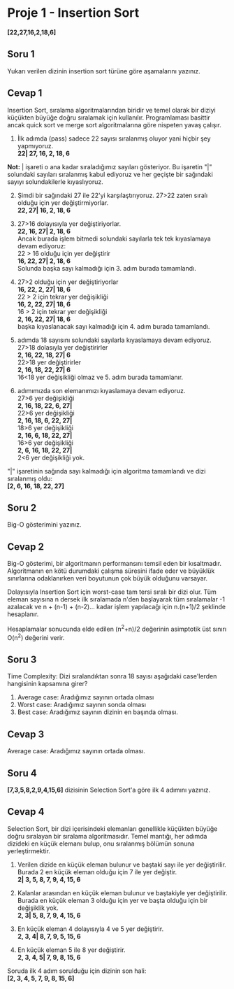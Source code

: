 # Proje 1 - Insertion Sort

**[22,27,16,2,18,6]**  

## Soru 1

Yukarı verilen dizinin insertion sort türüne göre aşamalarını yazınız.
## Cevap 1
Insertion Sort, sıralama algoritmalarından biridir ve temel olarak bir diziyi küçükten büyüğe doğru sıralamak için kullanılır. Programlaması basittir ancak quick sort ve merge sort algoritmalarına göre nispeten yavaş çalışır. 

 1. İlk adımda (pass) sadece 22 sayısı sıralanmış oluyor yani hiçbir şey yapmıyoruz.  
 **22|   27, 16, 2, 18, 6**  

**Not:** | işareti o ana kadar sıraladığımız sayıları gösteriyor. Bu işaretin "|" solundaki sayıları sıralanmış kabul ediyoruz ve her geçişte bir sağındaki sayıyı solundakilerle kıyaslıyoruz.

 2. Şimdi bir sağındaki 27 ile 22'yi karşılaştırıyoruz. 27>22 zaten sıralı olduğu için yer değiştirmiyorlar.  
 **22, 27| 16, 2, 18, 6**  
 
 3. 27>16 dolayısıyla yer değiştiriyorlar.  
  **22, 16, 27|  2, 18, 6**  
  Ancak burada işlem bitmedi solundaki sayılarla tek tek kıyaslamaya devam ediyoruz:  
  22 > 16 olduğu için yer değiştirir  
  **16, 22, 27|  2, 18, 6**  
  Solunda başka sayı kalmadığı için 3. adım burada tamamlandı.

 4. 27>2 olduğu için yer değiştiriyorlar  
 **16, 22, 2, 27|   18, 6**  
 22 > 2 için tekrar yer değişikliği  
 **16, 2, 22, 27|   18, 6**  
 16 > 2 için tekrar yer değişikliği   
 **2, 16, 22, 27|   18, 6**  
 başka kıyaslanacak sayı kalmadığı için 4. adım burada tamamlandı.
 5. adımda 18 sayısını solundaki sayılarla kıyaslamaya devam ediyoruz.  
 27>18 dolasıyla yer değiştirirler  
 **2, 16, 22, 18, 27|  6**  
 22>18 yer değiştirirler   
 **2, 16, 18, 22, 27|  6**  
 16<18 yer değişikliği olmaz ve 5. adım burada tamamlanır.
 6. adımımızda son elemanımızı kıyaslamaya devam ediyoruz.  
 27>6 yer değişikliği  
 **2, 16, 18, 22, 6, 27|**   
 22>6 yer değişikliği  
 **2, 16, 18, 6, 22, 27|**  
 18>6 yer değişikliği  
 **2, 16, 6, 18, 22, 27|**  
 16>6 yer değişikliği  
 **2, 6, 16, 18, 22, 27|**  
 2<6 yer değişikliği yok. 
     
"|" işaretinin sağında sayı kalmadığı için algoritma tamamlandı ve dizi sıralanmış oldu:  
 **[2, 6, 16, 18, 22, 27]**
## Soru 2 
Big-O gösterimini yazınız.

## Cevap 2 
Big-O gösterimi, bir algoritmanın performansını temsil eden bir kısaltmadır. Algoritmanın en kötü durumdaki çalışma süresini ifade eder ve büyüklük sınırlarına odaklanırken veri boyutunun çok büyük olduğunu varsayar.  

Dolayısıyla Insertion Sort için worst-case tam tersi sıralı bir dizi olur. Tüm eleman sayısına n dersek ilk sıralamada n'den başlayarak tüm sıralamalar -1 azalacak ve n + (n-1) + (n-2)... kadar işlem yapılacağı için  n.(n+1)/2 şeklinde hesaplanır.  

Hesaplamalar sonucunda elde edilen (n<sup>2</sup>+n)/2 değerinin asimptotik üst sınırı O(n<sup>2</sup>) değerini verir.



## Soru 3 
Time Complexity: Dizi sıralandıktan sonra 18 sayısı aşağıdaki case'lerden hangisinin kapsamına girer? 

1.  Average case: Aradığımız sayının ortada olması
2.  Worst case: Aradığımız sayının sonda olması
3.  Best case: Aradığımız sayının dizinin en başında olması.

## Cevap 3
 Average case: Aradığımız sayının ortada olması.

## Soru 4 
**[7,3,5,8,2,9,4,15,6]** dizisinin Selection Sort'a göre ilk 4 adımını yazınız.

## Cevap 4 
Selection Sort, bir dizi içerisindeki elemanları genellikle küçükten büyüğe doğru sıralayan bir sıralama algoritmasıdır. Temel mantığı, her adımda dizideki en küçük elemanı bulup, onu sıralanmış bölümün sonuna yerleştirmektir.

 1. Verilen dizide en küçük eleman bulunur ve baştaki sayı ile yer değiştirilir. Burada 2 en küçük eleman olduğu için 7 ile yer değiştir.  
  **2|  3, 5, 8, 7, 9, 4, 15, 6**

 2. Kalanlar arasından en küçük eleman bulunur ve baştakiyle yer değiştirilir. Burada en küçük eleman 3 olduğu için yer ve başta olduğu için bir değişiklik yok.  
 **2, 3| 5, 8, 7, 9, 4, 15, 6**
 
 3. En küçük eleman 4 dolayısıyla 4 ve 5 yer değiştirir.  
  **2, 3, 4|  8, 7, 9, 5, 15, 6**
  
 4. En küçük eleman 5 ile 8 yer değiştirir.  
  **2, 3, 4, 5| 7, 9, 8, 15, 6**

Soruda ilk 4 adım sorulduğu için dizinin son hali:  
 **[2, 3, 4, 5, 7, 9, 8, 15, 6]**
